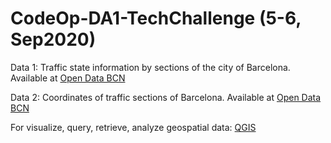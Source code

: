 # CodeOp-DA1-TechChallenge (5-6, Sep2020)

Data 1: Traffic state information by sections of the city of Barcelona. Available at [Open Data BCN](https://opendata-ajuntament.barcelona.cat/data/en/dataset/trams)

Data 2: Coordinates of traffic sections of Barcelona. Available at [Open Data BCN](https://opendata-ajuntament.barcelona.cat/data/es/dataset/transit-relacio-trams)

For visualize, query, retrieve, analyze geospatial data: [QGIS](https://www.qgis.org/en/site/)
